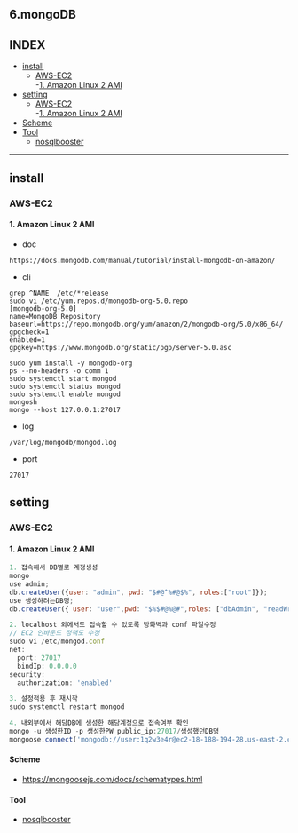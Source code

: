 
## 6.mongoDB
## INDEX
- [install](#install)
  - [AWS-EC2](#AWS-EC2)   
    -[1. Amazon Linux 2 AMI](#1.%20Amazon%20Linux%202%20AMI)  
- [setting](#setting)
    - [AWS-EC2](#AWS-EC2)   
    -[1. Amazon Linux 2 AMI](#1.%20Amazon%20Linux%202%20AMI)  
- [Scheme](#Scheme)
- [Tool](#Tool)
  - [nosqlbooster](#nosqlbooster)
---

## install
### AWS-EC2
#### 1. Amazon Linux 2 AMI
- doc
```
https://docs.mongodb.com/manual/tutorial/install-mongodb-on-amazon/
```
- cli
```
grep ^NAME  /etc/*release
sudo vi /etc/yum.repos.d/mongodb-org-5.0.repo
[mongodb-org-5.0]
name=MongoDB Repository
baseurl=https://repo.mongodb.org/yum/amazon/2/mongodb-org/5.0/x86_64/
gpgcheck=1
enabled=1
gpgkey=https://www.mongodb.org/static/pgp/server-5.0.asc

sudo yum install -y mongodb-org
ps --no-headers -o comm 1
sudo systemctl start mongod
sudo systemctl status mongod
sudo systemctl enable mongod
mongosh
mongo --host 127.0.0.1:27017
```
- log
```
/var/log/mongodb/mongod.log
```
- port
```
27017
```

## setting
### AWS-EC2
#### 1. Amazon Linux 2 AMI
```javascript
1. 접속해서 DB별로 계정생성
mongo
use admin;
db.createUser({user: "admin", pwd: "$#@^%#@$%", roles:["root"]});
use 생성하려는DB명;
db.createUser({ user: "user",pwd: "$%$#@%@#",roles: ["dbAdmin", "readWrite"]})

2. localhost 외에서도 접속할 수 있도록 방화벽과 conf 파일수정
// EC2 인바운드 정책도 수정
sudo vi /etc/mongod.conf
net:
  port: 27017
  bindIp: 0.0.0.0
security:
  authorization: 'enabled'

3. 설정적용 후 재시작
sudo systemctl restart mongod

4. 내외부에서 해당DB에 생성한 해당계정으로 접속여부 확인
mongo -u 생성한ID -p 생성한PW public_ip:27017/생성했던DB명
mongoose.connect('mongodb://user:1q2w3e4r@ec2-18-188-194-28.us-east-2.compute.amazonaws.com:27017/websurveyDB');
```

#### Scheme
- https://mongoosejs.com/docs/schematypes.html

#### Tool
- [nosqlbooster](https://nosqlbooster.com/)


